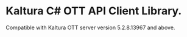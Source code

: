 # Kaltura C# OTT API Client Library.
Compatible with Kaltura OTT server version 5.2.8.13967 and above.
